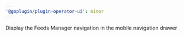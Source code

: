 ```yaml
---
'@goplugin/plugin-operator-ui': minor
---
```


Display the Feeds Manager navigation in the mobile navigation drawer
